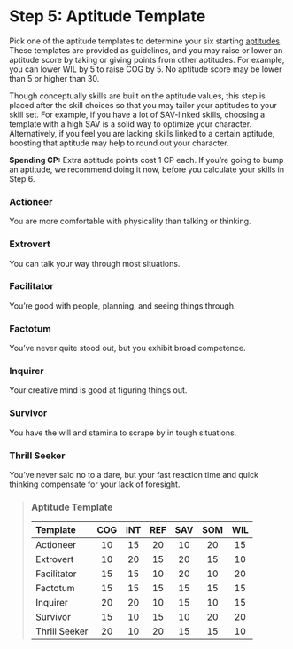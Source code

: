# Step 5: Aptitude Template

Pick one of the aptitude templates to determine your six starting [aptitudes](01-character-stats.md#aptitudes). These templates are provided as guidelines, and you may raise or lower an aptitude score by taking or giving points from other aptitudes. For example, you can lower WIL by 5 to raise COG by 5. No aptitude score may be lower than 5 or higher than 30.

Though conceptually skills are built on the aptitude values, this step is placed after the skill choices so that you may tailor your aptitudes to your skill set. For example, if you have a lot of SAV-linked skills, choosing a template with a high SAV is a solid way to optimize your character. Alternatively, if you feel you are lacking skills linked to a certain aptitude, boosting that aptitude may help to round out your character.

**Spending CP:** Extra aptitude points cost 1&nbsp;CP each. If you’re going to bump an aptitude, we recommend doing it now, before you calculate your skills in Step 6.

<!--start-order-->
### Actioneer

You are more comfortable with physicality than talking or thinking.

### Extrovert

You can talk your way through most situations.

### Facilitator

You’re good with people, planning, and seeing things through.

### Factotum

You’ve never quite stood out, but you exhibit broad competence.

### Inquirer

Your creative mind is good at figuring things out.

### Survivor

You have the will and stamina to scrape by in tough situations.

### Thrill Seeker

You’ve never said no to a dare, but your fast reaction time and quick thinking compensate for your lack of foresight.

<!--end-order-->

<blockquote class="table">

### Aptitude Template

<!--start-order-->
| Template      |  COG  |  INT  |  REF  |  SAV  |  SOM  |  WIL  |
| :------------ | :---: | :---: | :---: | :---: | :---: | :---: |
| Actioneer     |  10   |  15   |  20   |  10   |  20   |  15   |
| Extrovert     |  10   |  20   |  15   |  20   |  15   |  10   |
| Facilitator   |  15   |  15   |  10   |  20   |  10   |  20   |
| Factotum      |  15   |  15   |  15   |  15   |  15   |  15   |
| Inquirer      |  20   |  20   |  10   |  15   |  10   |  15   |
| Survivor      |  15   |  10   |  15   |  10   |  20   |  20   |
| Thrill Seeker |  20   |  10   |  20   |  15   |  15   |  10   |

<!--end-order-->

</blockquote>
